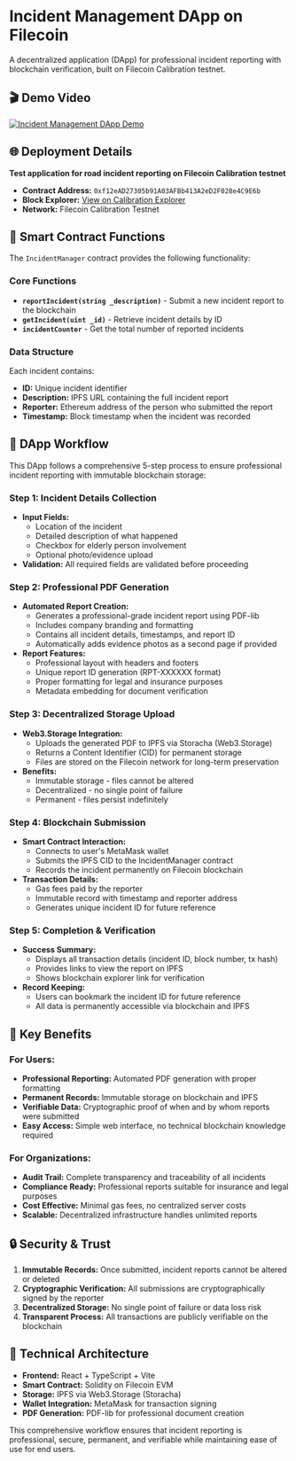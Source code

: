 # Incident Management DApp on Filecoin

A decentralized application (DApp) for professional incident reporting with blockchain verification, built on Filecoin Calibration testnet.

## 🎬 Demo Video

[![Incident Management DApp Demo](https://img.shields.io/badge/▶️-Watch%20Demo-red?style=for-the-badge)](https://drive.google.com/file/d/1Rf9Ox2f_wQ6P6iWNhmnQ8lZ2BEsSuzAT/view?usp=sharing)


## 🌐 Deployment Details

**Test application for road incident reporting on Filecoin Calibration testnet**

- **Contract Address:** `0xf12eAD27305b91A03AFBb413A2eD2F028e4C9E6b`
- **Block Explorer:** [View on Calibration Explorer](https://calibration.filfox.info/en/address/0xf12eAD27305b91A03AFBb413A2eD2F028e4C9E6b)
- **Network:** Filecoin Calibration Testnet

## 🔧 Smart Contract Functions

The `IncidentManager` contract provides the following functionality:

### Core Functions
- **`reportIncident(string _description)`** - Submit a new incident report to the blockchain
- **`getIncident(uint _id)`** - Retrieve incident details by ID
- **`incidentCounter`** - Get the total number of reported incidents

### Data Structure
Each incident contains:
- **ID:** Unique incident identifier
- **Description:** IPFS URL containing the full incident report
- **Reporter:** Ethereum address of the person who submitted the report
- **Timestamp:** Block timestamp when the incident was recorded

## 🚀 DApp Workflow

This DApp follows a comprehensive 5-step process to ensure professional incident reporting with immutable blockchain storage:

### Step 1: Incident Details Collection
- **Input Fields:**
  - Location of the incident
  - Detailed description of what happened
  - Checkbox for elderly person involvement
  - Optional photo/evidence upload
- **Validation:** All required fields are validated before proceeding

### Step 2: Professional PDF Generation
- **Automated Report Creation:**
  - Generates a professional-grade incident report using PDF-lib
  - Includes company branding and formatting
  - Contains all incident details, timestamps, and report ID
  - Automatically adds evidence photos as a second page if provided
- **Report Features:**
  - Professional layout with headers and footers
  - Unique report ID generation (RPT-XXXXXX format)
  - Proper formatting for legal and insurance purposes
  - Metadata embedding for document verification

### Step 3: Decentralized Storage Upload
- **Web3.Storage Integration:**
  - Uploads the generated PDF to IPFS via Storacha (Web3.Storage)
  - Returns a Content Identifier (CID) for permanent storage
  - Files are stored on the Filecoin network for long-term preservation
- **Benefits:**
  - Immutable storage - files cannot be altered
  - Decentralized - no single point of failure
  - Permanent - files persist indefinitely

### Step 4: Blockchain Submission
- **Smart Contract Interaction:**
  - Connects to user's MetaMask wallet
  - Submits the IPFS CID to the IncidentManager contract
  - Records the incident permanently on Filecoin blockchain
- **Transaction Details:**
  - Gas fees paid by the reporter
  - Immutable record with timestamp and reporter address
  - Generates unique incident ID for future reference

### Step 5: Completion & Verification
- **Success Summary:**
  - Displays all transaction details (incident ID, block number, tx hash)
  - Provides links to view the report on IPFS
  - Shows blockchain explorer link for verification
- **Record Keeping:**
  - Users can bookmark the incident ID for future reference
  - All data is permanently accessible via blockchain and IPFS

## 🎯 Key Benefits

### For Users:
- **Professional Reporting:** Automated PDF generation with proper formatting
- **Permanent Records:** Immutable storage on blockchain and IPFS
- **Verifiable Data:** Cryptographic proof of when and by whom reports were submitted
- **Easy Access:** Simple web interface, no technical blockchain knowledge required

### For Organizations:
- **Audit Trail:** Complete transparency and traceability of all incidents
- **Compliance Ready:** Professional reports suitable for insurance and legal purposes
- **Cost Effective:** Minimal gas fees, no centralized server costs
- **Scalable:** Decentralized infrastructure handles unlimited reports

## 🔒 Security & Trust

1. **Immutable Records:** Once submitted, incident reports cannot be altered or deleted
2. **Cryptographic Verification:** All submissions are cryptographically signed by the reporter
3. **Decentralized Storage:** No single point of failure or data loss risk
4. **Transparent Process:** All transactions are publicly verifiable on the blockchain

## 🌟 Technical Architecture

- **Frontend:** React + TypeScript + Vite
- **Smart Contract:** Solidity on Filecoin EVM
- **Storage:** IPFS via Web3.Storage (Storacha)
- **Wallet Integration:** MetaMask for transaction signing
- **PDF Generation:** PDF-lib for professional document creation

This comprehensive workflow ensures that incident reporting is professional, secure, permanent, and verifiable while maintaining ease of use for end users.